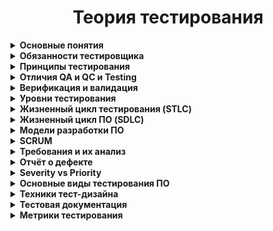 <h1 align="center"> Теория тестирования</h1>
<details><summary><b>Основные понятия</b></summary></br> 
  
**Тестирование программного обеспечения (Software Testing)** — проверка соответствия реальных и ожидаемых результатов поведения программы, 
проводимая на конечном наборе тестов, выбранном определённым образом.</br> 
  
**Цель тестирования** — проверка соответствия ПО предъявляемым требованиям, убедиться что качество ПО соответствует ожиданиям и требованиям заказчика, 
предоставить актуальную информацию о состоянии продукта на текущий момент, поиск очевидных ошибок в программном обеспечении, 
которые должны быть выявлены до того, как их обнаружат пользователи программы.</br>  
  
**Для чего проводится тестирование ПО?**
<li>Для проверки соответствия требованиям.</li>  
<li>Для обнаружения проблем на более ранних этапах разработки и предотвращение повышения стоимости продукта.</li>  
<li>Обнаружение вариантов использования, которые не были предусмотрены при разработке. А также взгляд на продукт со стороны пользователя.</li>  
<li>Повышение лояльности к компании и продукту, т.к. любой обнаруженный дефект негативно влияет на доверие пользователей.</li><br />

**Качество ПО** – комплекс характеристик программного продукта, определяющих способность выполнять возложенные на него функции.  

**ПАРАМЕТРЫ КАЧЕСТВА ПО:**  

 1. **Функциональность.** ПО признается функциональным, если выполняет возложенные на него задачи, отвечает заданным потребностям пользователей. 
Данный аспект предполагает правильную и точную работу, совместимость всех входящих в состав компонентов.
 2. **Надежность.** Под надежностью ПО понимают бесперебойное выполнение возлагаемых на него задач на заданных условиях в течение установленного времени.
 3. **Юзабилити (удобство использования).** Этот параметр характеризует степень удобства ПО для пользователей, его наглядность, легкость эксплуатации и изучения.
 4. **Эффективность.** Параметру соответствует степень обеспечения продуктом необходимой производительности при заданных условиях.
 5. **Удобство сопровождения.** Этот показатель характеризует простоту анализа, тестирования, коррекции компонентов ПО, его обслуживания, 
а также степень адаптации к новым условиям.
 6. **Портативность.** Степень легкости его переноса на другую платформу. Обеспечение качества ПО предполагает его проверку по каждому из перечисленных 
параметров, выявление слабых сторон и устранение неисправностей.
 7. **Совместимость.** Способность программных компонентов взаимодействовать друг с другом.
 8. **Защищенность.**, т.е. минимизация угроз, связанных с несанкционированным чтением, изменением информации и т. д. Угрозы могут быть также связаны с 
некорректным использованием ПО, внешним воздействием со стороны посторонних лиц, выходом из строя технических средств.
</details>

<details> <summary><b>Обязанности тестировщика</b></summary> </br>
  
**Контроль и поиск проблем**  
В первую очередь, специалист должен контролировать качество разрабатываемых продуктов и анализировать ошибки, 
которые могут возникнуть у конечных потребителей при их использовании.  
**Тестирование**  
Следующий этап – это разработка тестовых наборов и их регулярный прогон, подготовка тестовых данных, 
написание методики тестирования.  
**Анализ**  
Данные, полученные в процессе проверок, анализируются. Обнаруженные недочеты классифицируются и заносятся в базу.  
**Саппорт**  
Тестировщик не устраняет найденные проблемы и недочеты. Он регулирует и поддерживает процесс их ликвидации – 
находит недочеты и сообщает о них тем специалистам, которые занимаются их исправлением (например, разработчикам), 
а также дополняет необходимой информацией о дефекте, если такая требуется.  
**Документирование дефектов**  
Чтобы провести тестирование, зафиксировать его результаты, тестировщик должен корректно внести информацию в 
техническую документацию. Рекомендуется проверять документы на предмет полноты и актуальности данных.  
  
**Hard skills – технические навыки.**
 - Знание OC на уровне продвинутого пользователя
 - Английский язык
 - Знание языки программирования
 - Знание веб-технологий, мобильных приложений, геймдева и т.д
 - Умение гуглить

**Soft skills – личностные характеристики.**
 - Внимательность
 - Усидчивость
 - Обучаемость
 - Коммуникабельность
 - Ответственность
</details>

<details> <summary><b>Принципы тестирования</b></summary></br>
  
 1. **Тестирование демонстрирует наличие дефектов**  
Тестирование только снижает вероятность наличия дефектов, которые находятся в программном обеспечении, 
но не гарантирует их отсутствия.  
 2. **Исчерпывающее тестирование невозможно**  
Полное тестирование с использованием всех входных комбинаций данных, результатов и предусловий физически невыполнимо 
(исключение — тривиальные случаи). 
Задача тестировщика — с минимальными усилиями покрыть как можно больше тестовых случаев и функциональности.  
 3. **Раннее тестирование**  
Следует начинать тестирование на ранних стадиях жизненного цикла разработки ПО, чтобы найти дефекты как можно раньше.  
 4. **Скопление дефектов**  
Большая часть дефектов находится в ограниченном количестве модулей. К этому принципу применим Закон Парето 
(20 % усилий дают 80 % результата, а остальные 80 % усилий — лишь 20 % результата), 80% дефектов находятся в 20% функций. 
Тестировщик должен распределять свои усилия пропорционально фактической плотности дефектов. 
 5. **Парадокс пестицида**  
Если повторять те же тестовые сценарии снова и снова, в какой-то момент этот набор тестов перестанет выявлять новые дефекты. 
ПО все время эволюционирует и многие из ранее найденных дефектов исправляют и старые тесты больше не срабатывают. 
Способы решения:  
  + Что бы преодолеть этот парадокс необходимо периодически вносить изменения в используемые наборы тестов и корректировать 
их для того, чтобы они отвечали новому состоянию системы.    
  + Постоянно изучать новые методы тестирования и внедрять их в свою работу.  
  + Давать прогонять тесты другим участникам команды, что бы разные тестировщики в разное время тестировали одну и туже функциональность.    
 6. **Тестирование зависит от контекста**  
Тестирование проводится по-разному в зависимости от контекста. Выбор методологии, техники или типа тестирования будет напрямую 
зависеть от природы самой программы. Например, программное обеспечение, в котором критически важна безопасность, тестируется 
иначе, чем новостной портал. Или ПО для медицины требует более тщательной проверки чем компьютерная игра. 
Или сайт с большей посещаемостью должен пройти через серьезное тестирование производительности что бы показать 
возможность работы в условии высокой нагрузки.  
  7. **Заблуждение об отсутствии ошибок**  
Отсутствие найденных дефектов при тестировании не всегда означает готовность продукта к релизу. Нахождение и исправление дефектов 
будет не важны если система окажется неудобной в использовании и не будет удовлетворять нужды пользователей.  
</details>

<details> <summary><b>Отличия QA и QC и Testing</b></summary></br>  
  
**Testing** – проверка создаваемого продукта на соответствия требованиям к этому продукту. По факту это реактивная рутинная работа.  

**QC (Quality Control)** — Контроль качества продукта — анализ результатов тестирования и качества новых версий выпускаемого продукта.  
  
К задачам контроля качества относятся:  
 - проверка готовности ПО к релизу  
 - проверка соответствия требований  
 - предоставление объективной картины качества проекта.  
  
**QA (Quality Assurance)** — Обеспечение качества продукта — изучение возможностей по изменению и улучшению процесса разработки, 
улучшению коммуникаций в команде, где тестирование является только одним из аспектов обеспечения качества.
Проводит мероприятия на всех этапах разработки. Проактивная работа: основная задача QA это выстроить систему, которая будет 
превентивно работать на качество продукта, то есть предупреждать какие-то дефекты, наладить процесс так что бы эти дефекты 
были обнаружены как можно раньше.  
  
К задачам обеспечения качества относятся:  
 - проверка технических характеристик и требований к ПО  
 - оценка рисков  
 - планирование задач для улучшения качества продукции  
 - подготовка документации, тестового окружения и данных  
 - тестирование  
 - анализ результатов тестирования, а также составление отчетов и других документов  
  
*На примере создания автомобиля*: testing и qc может определить работают ли все детали, и сама машина так как мы ожидаем из 
правильных ли материалов она сделана, то есть подразумевается, что тестированный объект уже существует и готов к проверке. 
Задачей же qa является обеспечение соответствия всех этапов в конструировании машины определенным стандартам качества 
начиная с планирования и создания чертежей и заканчивая сборкой уже готового автомобиля, то есть качеству объекта уделяется 
внимание еще до того, как сам объект был создан.  
</details>

<details> <summary><b>Верификация и валидация</b></summary></br>  
  
**Верификация (verification)** — это процесс проверки разрабатываемого ПО его требованиям (спецификации). 
Верификация — это статическая проверка, то есть происходит без запуска кода и отвечает на вопрос 
«Делаем ли мы продукт правильно?».  
Происходит всегда до валидации.  
  
**Валидация (validation)** — это процесс проверки разрабатываемого ПО ожиданиям и потребностям пользователя. 
Валидация — это динамическая проверка, то есть происходит с запуском кода и отвечает на вопрос 
«Делаем ли мы правильный продукт?».  
Происходит всегда после верификации.  
  
*На примере создания автомобиля*: верификация покажет выполнен ли автомобиль из соответствующих материалов, 
установлен ли заявленный двигатель, верны ли габариты, то есть все то, что было прописано в спецификации. 
Валидация же покажет поедет ли автомобиль вообще, удобно ли выполнены сиденья, поместится ли в багажник 
большой чемодан, то есть насколько продукт отвечает нуждам.  
  
*На примере формы для авторизации в системе*: верификация – проверяем размеры полей, которые прописаны в спецификации. 
Валидация - если оставить поле с логином пустым и нажать на кнопку «Войти», то система сообщит об ошибке.  
</details>

<details><summary><b>Уровни тестирования</b></summary></br>    
  
Тестирование на разных уровнях производится на протяжении всего жизненного цикла разработки и сопровождения ПО. 
Уровень тестирования определяет то, над чем производятся тесты: над отдельным модулем, группой модулей или системой, в целом.  
  
1. **Компонентное (модульное) тестирование**  
Обычно unit тестированием занимается разработчик программного кода, так как именно unit тесты позволяют протестировать 
отдельные компоненты исходного кода программы. Юнит-тест (unit test), или модульный тест, — это программа, которая проверяет работу
небольшой части кода.  На примере интернет-магазина к таким модулям можно отнести: страницу авторизации, поиск товара, перемещение
товара в корзину, оплата заказа.  
2. **Интеграционное тестирование**  
Тестирование части системы, состоящей из двух и более модулей. Интеграционное тестирование предназначено для проверки 
связи между компонентами, а также взаимодействия с различными частями системы (операционной системой, оборудованием 
либо связи между различными системами). Например: как можно со страницы корзины произвести оплату посредство платежной системы.  
   - *Компонентный интеграционный уровень* - проверяется взаимодействие отдельных модулей одного приложения.  
   - *Системный интеграционный уровень* – тестирование взаимодействия между всеми компонентами одной системы или 
взаимодействие между разными системами или тестирование интерфейсов, с помощью которых взаимодействует система.  
  
Существует 3 вида интерфейсов:  
   - **API (программный интерфейс приложения)** – набор методов который можно использовать для доступа к функциональности 
другой программы. Например: платежные системы, взаимодействия с социальными сетями.  
   - **CLI (интерфейс командной строки)** - инструкции компьютеру даются в основном путём ввода с клавиатуры текстовых строк. 
Командная строка в системе windows.  
   - **GUI (Графический интерфейс пользователя)** – программные функции представлены графическими элементами экрана. 
То, что видим в окне браузера, когда открываем страницу в интернете.  
  
3. **Системное тестирование** – тестирование, которое выполняется на полной интегрированной системе, с целью проверки 
системе исходным требованиям. При этом выявляются дефекты, такие как неверное использование ресурсов системы, 
несовместимость с окружением, непредусмотренные сценарии использования, отсутствующая или неверная функциональность, 
неудобство использования и т.д.  
  
4. **Приемочное тестирование** - процесс тестирования, который проверяет соответствие системы требованиям и проводится 
с целью определения удовлетворяет ли система приемочным критериям, а также для вынесения решения заказчиком принимается 
приложение или нет. По сути, это финальный этап тестирования продукта перед его релизом.  
  
Типы приемочного тестирования:  
   - Пользовательское приемочное тестирование – проводится пользователями конечного продукта.
   - На соответствие контракту
   - Альфа тестирование – тестирование на стороне разработчика.
   - Бета тестирование – тестирование на внешней стороне и без участия разработчиков
</details>

<details> <summary><b>Жизненный цикл тестирования (STLC)</b></summary></br>  
  
**STLC, или жизненный цикл тестирования** — это последовательность действий, проводимых в процессе тестирования, 
с помощью которых гарантируется качество программного обеспечения и его соответствие требованиям.  
  
**Этапы STLC-цикла:**  
  
1. **Анализ требований**  
На этом этапе отдел QA оценивает требования с точки зрения тестирования, ищет требования к софту, которые нужно 
предварительно оценить. Для этого QA-команда может обращаться к представителям заказчика. Требования могут быть 
«функциональными» или «нефункциональными», то есть касаться или не касаться функциональной составляющей софта. 
Также на этом этапе проводится оценка возможности применения автоматизированного тестирования.
Действия на этапе оценки требований:  
   - Определение типов тестирования  
   - Сбор информации о приоритетах в тестировании  
   - Подготовка матрицы отслеживания требований (RTM — Requirement Traceability Matrix)  
   - Определение тестового окружения  
   - Анализ возможности автоматизации тестирования  
  
2. **Планирование тестирования**  
На этапе планирования руководитель команды QA определяет стратегию тестирования и оценивает трудозатраты. 
Также оцениваются ресурсы, тестовое окружение, возможные ограничения и график тестирования. 
На этом же этапе готовится и финализируется план тестирования.  
Действия на этапе планирования:  
   - Подготовка стратегии (или плана тестирования)  
   - Выбор инструментов тестирования  
   - Оценка трудозатрат  
   - Планирование ресурсов, определение ролей и ответственности  
   - Дополнительное обучение команды  
  
3. **Создание тест-кейсов**  
На этом этапе происходит подготовка тестовых данных и создаются тест-кейсы.  
Действия:
   - Создание тест-кейсов (и автотестов, если будет применяться автоматизация)  
   - Подготовка исходных данных для тестирования  
  
4. **Настройка тестового окружения**  
Это настройка харда и софта, в которых будет осуществляться процесс тестирования. 
Это один из критически важных аспектов процесса, он может проходить параллельно этапу создания тест-кейсов. 
QA-команда может и не включаться в этот процесс, если тестовое окружение ей обеспечит команда разработки. 
QA-команда должна будет проверить работоспособность окружения (хотя бы smoke-тестом).  
Действия:  
   - Понять нужную архитектуру, настройки окружения и подготовить список требований к харду и софту  
   - Настроить тестовое окружение и тестовые данные  
   - Провести smoke-тест окружения  
  
5. **Выполнение тестирования**  
На этапе выполнения тестов QA проводит тестирование, выполняя подготовленные тест-кейсы. 
Процесс состоит из выполнения тестовых скриптов (при необходимости эти скрипты могут корректироваться). 
Далее идет создание баг-репортов. Если найдены баги, информация о них передается команде разработки для исправления 
и повторного тестирования QA-командой.  
Действия:  
   - Выполнение тестирования в соответствии с планом  
   - Получение результаты тестирования  
   - Обновление RTM-матрицы (тест-кейсы из RTM-матрицы связываются с найденными багами)  
   - Повторное тестирование исправленных багов  
  
6. **Завершение цикла тестирования**  
На этапе завершения тестирования создается отчет о результатах тестирования. 
QA-команда обсуждает и анализирует баги, делает выводы из возникших проблем, чтобы избежать 
подобных проблем в будущем.  
Действия:  
   - Оценка критериев завершения цикла (основывается на времени, трудозатратах, покрытии тестами)  
   - Подготовка документа с выводами, сделанными во время тестирования  
   - Подготовка отчета о завершении тестирования  
   - Подготовка отчета для клиента с количественными и качественными характеристиками тестируемой системы  
   - Анализ результатов тестирования  
</details>

<details> <summary><b>Жизненный цикл ПО (SDLC)</b></summary></br>     
  
**Стадии разработки ПО** — этапы, которые проходят команды разработчиков ПО, прежде чем программа станет доступной для широкого круга пользователей.  
  
Программный продукт проходит следующие стадии:  
1. **Анализ требований**  
 - Заказчик продукта отвечает на вопрос «Что нужно сделать?», а руководитель проекта – на вопрос «Как это сделать». 
 - Здесь также может принимать участие и бизнес-аналитик, чтобы понять потребности и перевести их в бизнес-требования.
 - Определение и документирование требований в виде ТЗ на разработку ПО и/или спецификации  
2. **Планирование**  
На этом этапе ищем ответ на следующий вопрос: «Что вы хотите сделать?» Этот вопрос может вдохновить вас на понимание юнит-экономики вашего плана 
(затраты и выгоды), факторов снижения рисков и ожидаемых стоимостей.  
3. **Проектирование и дизайн**  
Определение дизайна и архитектуры ПО, а также другие особенности реализации, например, UI/UX-дизайн (ИТ-архитектор, дизайнер, системный аналитик).  
4. **Разработка ПО**  
Непосредственная реализация всех запланированных требований, что делают программисты/разработчики ПО.  
5. **Тестирование**  
По завершению этого этапа вы должны будете в состоянии обеспечить рабочее состояние продукта. 
Отслеживайте ошибки и неточности, выслушивайте чужие точки зрения, и глубоко погружайтесь в вопрос с целью поиска тормозящих выход финального 
продукта ошибок.  
6. **Развертывание и сопровождение**  
Регулирует использование финального продукта.  
</details>  

<details> <summary><b>Модели разработки ПО</b></summary></br>  
  
**Модели разработки ПО**  
1. **Каскадная методология (WATERFALL MODEL)**  
Суть модели в том, что каждая стадия проводится один раз, одна за другой. Чтобы приступить к следующей фазе, нужно полностью закончить предыдущую.  
  
*Преимущества:*  
  - Все фазы проекта строго регламентированы и выполняются в четкой последовательности (***Полное документирование***)  
  - Требования к проекту не изменяются на протяжении всего цикла (***Прозрачность***)  
  - Строго фиксированное выполнение всех стадий проекта позволяет планировать ресурсы и сроки завершения работ (***Четкое планирование***)  
  
*Недостатки:*  
  - Тестирование осуществляется с середины проекта (***Раннее тестирование***)  
  - Поскольку требования неизменны и должны быть четко сформулированы, часто возникают сложности при их написании (***Избыточное документирование***)  
  - Пользователь не может убедиться в качестве продукта до полного завершения его разработки (***Отсутствие гибкости***)  
  
2. **V-ОБРАЗНАЯ МЕТОДОЛОГИЯ (V-MODEL)**  
Эта модель – своего рода доработанная версия каскадной методологии, поскольку она помогает избавиться от недостатков, проявляемых ранее.
Ее суть – полный контроль над процессами на всех стадиях разработки с целью убедится в том, что уже можно переходить на следующую ступень. 
Тестирование начинается еще на стадии формулировки требований.  
  
*Преимущества:*  
   - Возможность промежуточного тестирования  
   - Строго регламентированные этапы  
   - Низкий уровень риска и избавление от потенциально возможных багов еще на начальных этапах благодаря раннему тестированию  
  
*Недостатки:*  
   - Невозможность адаптации к новым требованиям заказчика (отсутствие гибкости)  
   - Процесс разработки длиться долго (иногда даже годами). Как результат, продукт теряет свою актуальность для заказчика  
  
3. **СПИРАЛЬНАЯ (итерационная) МЕТОДОЛОГИЯ (SPIRAL MODEL)**  
В данной модели жизненный цикл ПО изображен в виде спирали. Она начинается на стадии написания плана и создает так называемые витки по выполнению 
каждого следующего этапа.Таким образом, по окончанию каждого витка мы получаем целостный прототип, прошедший тестирование и дополняющий всю сборку. 
Если этот прототип отвечает всем предъявленным требованиям, он считается готовым к выпуску. 
  
*Преимущества:*  
   - Гибкость проектирования  
   - Достаточно внимания уделено процессу руководства рисками  
   - Новый функционал можно добавить на поздней стадии разработки  
  
*Недостатки:*  
   - Не всегда все требования известны к началу проектирования  
   - Оценка рисков на каждой стадии влечет за собой достаточно большие затраты  
   - Возможность постоянно оставлять отзывы заказчиком провоцирует обновленные итерации, что влияет на сроки разработки ПО  
  
4. **Agile (идеология)** — манифест разработки программного обеспечения  
Мы постоянно открываем для себя более совершенные методы разработки программного обеспечения, занимаясь разработкой непосредственно и помогая 
в этом другим. Благодаря проделанной работе мы смогли осознать, что:  
    1. Люди и взаимодействие важнее процессов и инструментов  
    2. Работающий продукт важнее исчерпывающей документации  
    3. Сотрудничество с заказчиком важнее согласования условий контракта  
    4. Готовность к изменениям важнее следования первоначальному плану  
  
Основополагающие **принципы Agile-манифеста:**  
1. Наивысшим приоритетом для нас является удовлетворение потребностей заказчика благодаря регулярной и ранней поставке ценного программного обеспечения  
2. Изменение требований приветствуется даже на поздних стадиях разработки. Agile-процессы позволяют использовать изменения для обеспечения заказчику 
конкурентного преимущества  
3. Работающий продукт следует выпускать как можно чаще, с периодичностью от пары недель до пары месяцев  
4. На протяжении всего проекта разработчики и представители бизнеса должны ежедневно работать вместе  
5. Над проектом должны работать мотивированные профессионалы. Чтобы работа была сделана, создайте условия, обеспечьте поддержку и полностью 
доверьтесь им  
6. Непосредственное общение является наиболее практичным и эффективным способом обмена информацией как с самой командой, так и внутри команды  
7. Работающий продукт — основной показатель прогресса  
8. Инвесторы, разработчики и пользователи должны иметь возможность поддерживать постоянный ритм бесконечно. Agile помогает наладить такой
устойчивый процесс разработки  
9. Постоянное внимание к техническому совершенству и качеству проектирования повышает гибкость проекта  
10. Простота — искусство минимизации лишней работы — крайне необходима  
11. Самые лучшие требования, архитектурные и технические решения рождаются у самоорганизующихся команд  
12. Команда должна систематически анализировать возможные способы улучшения эффективности и соответственно корректировать стиль своей работы  
</details>  

<details><summary><b>SCRUM</b></summary></br>  
  
**Scrum** можно определить так — это методология управления проектами, которая построена на принципах тайм-менеджмента. 
Основной ее особенностью является вовлеченность в процесс всех участников, причем у каждого участника есть своя определенная роль. 
Суть в том, что не только команда работает над решением задачи, но все те, кому интересно решение задачи. Не просто поставили задачу 
и расслабились, а постоянно «работают» с командой и эта работа не означает только постоянный контроль.  
  
Основные термины, которые используются в методологии:  
  
**Владелец продукта (Product owner)** — человек, который имеет непосредственный интерес в качественном конечном продукте, он понимает, как это продукт 
должен выглядеть/работать. Этот человек не работает в команде, он работает на стороне заказчика/клиента (это может быть как другая компания, так и 
другой отдел), но этот человек работает с командой. И это тот человек, который расставляет приоритеты для задач.  
**Scrum-мастер** — это человек, которого можно назвать руководителем проекта, хотя это не совсем так. Главное, что это человек «зараженный Scrum-бациллой» 
настолько, что несет ее как своей команде, так и заказчику и, соответственно, следит за тем, чтобы все принципы Scrum соблюдались.
Scrum-команда — это команда, которая принимает все принципы Scrum и готова с ними работать.
Спринт — отрезок времени, который берется для выполнения определенного (ограниченного) списка задач. Рекомендуется брать 2-4 недели (длительность 
определяется командой один раз).  
**Бэклог (backlog)** — это список всех работ. Можно сказать, это ежедневник общего пользования. Различают 2 вида бэклогов: Product-бэклог и спринт-бэклог.
  - ***Product-бэклог*** — это полный список всех работ, при реализации которых мы получим конечный продукт.  
  - ***Спринт-бэклог*** — это список работ, который определила команда и согласовала с Владельцем продукта на ближайший отчетный период (спринт).  
Задания в спринт-бэклог берутся из product-бэклога. 
  
**Планирование спринта** — это совещание, на котором присутствуют все (команда, Scrum-мастер, Владелец продукта). В течение этого совещания Владелец 
продукта определяет приоритеты заданий, которые он хотел бы увидеть выполненными по истечении спринта. Команда оценивает по времени, сколько из 
желаемого они могут выполнить. В итоге получается список заданий, который не может меняться в течение спринта и к концу спринта должен быть 
полностью выполнен.  
</details>

<details><summary><b>Требования и их анализ</b></summary></br>  
  
**Требования** — это спецификация (описание) того, что должно быть реализовано.
Требования описывают то, что необходимо реализовать, без детализации технической стороны решения.  
  
Атрибуты требований:  
 1. **Корректность** — точное описание разрабатываемого функционала.
 2. **Проверяемость** — способ однозначной проверки выполнено требование или нет.  
 3. **Полнота** — в требовании должна содержаться вся необходимая для реализации функциональности информация.  
В условиях массового интернет-мошенничества с кредитными картами дополнительной степенью защиты является CVV2 
номер, идущий за номером карты на обратной ее стороне (на полоске с подписью). Продюсер по незнанию или по халатности может не 
предусмотреть в опеке, что пользователь должен ввести CVV2 при регистрации карты, что в итоге приведет к большему
числу мошеннических транзакций.  
 4. **Недвусмысленность** — требование должно содержать однозначные формулировки. 
«Отчет должен загружаться быстро» → что значит «быстро»?
пользователь будет уверен, что страница будет грузиться доли секунды, даже если это сложный отчет на многомиллионных данных;
разработчик прикинет, что в таких объемах 5 секунд нормальное время отклика, даже быстрое.
Отчет за год должен загружаться не более секунды.  
 5. **Непротиворечивость** — требование не должно содержать внутренних противоречий и противоречий другим требованиям и документам.
Например, есть страница нефункциональных требований, где написано, что любая страница должна грузится не более 3 секунд.
Аналитик пишет ТЗ на новый модуль отчетности, который использует много данных и сложные формулы. И он пишет, что отчет может грузиться 
вплоть до минуты. Явное противоречие!  
 6. **Приоритетность** — у каждого требования должен быть приоритет (количественная оценка степени значимости требования).
 Этот атрибут позволит грамотно управлять ресурсами на проекте.  
 7. **Атомарность** — требование нельзя разбить на отдельные части без потери деталей.  
 8. **Модифицируемость** — в каждое требование можно внести изменение.  
 9. **Прослеживаемость** — каждое требование должно иметь уникальный идентификатор, по которому на него можно сослаться.  
 10. **Осуществимость** — этот пункт обычно проверяют разработчики. Они остужают буйные фантазии из серии «загружать миллионы данных 
за 0,1 секунду» или что-то архитектурно сложное. Бывает такое, что на бумаге всё звучит просто, а вот сделать это займет человеко-месяц в лучшем случае.  
</details>
  
<details><summary><b>Отчёт о дефекте</b></summary></br> 
  
**Дефект (bug)** — отклонение фактического результата от ожидаемого.  
  
**Отчёт о дефекте (bug report)** — документ, который содержит отчет о любом недостатке в компоненте или системе, 
который потенциально может привести компонент или систему к невозможности выполнить требуемую функцию.  
Самые популярные  бак трэкинговые системы: JIRA, Trello, Azure DevOps, Redmine, Яндекс Трекер, Mantis, Bugzilla, Youtrack  
  
Атрибуты отчета о дефекте:  
 - ***Уникальный идентификатор (ID)*** — присваивается автоматически системой при создании баг-репорта.  
 - ***Тема (краткое описание, Summary)*** — кратко сформулированный смысл дефекта, отвечающий на вопросы: Что? Где? Когда (при каких условиях)?  
 - ***Подробное описание (Description)*** — более широкое описание дефекта (указывается опционально).  
 - ***Шаги для воспроизведения (Steps To Reproduce)*** — описание четкой последовательности действий, которая привела к выявлению дефекта. В шагах воспроизведения должен быть описан каждый шаг, вплоть до конкретных вводимых значений, если они играют роль в воспроизведении дефекта.  
 - ***Фактический результат (Actual result)*** — описывается поведение системы на момент обнаружения дефекта в ней. чаще всего, 
содержит краткое описание некорректного поведения (может совпадать с темой отчета о дефекте).  
 - ***Ожидаемый результат (Expected result)*** — описание того, как именно должна работать система в соответствии с документацией.  
 - ***Вложения (Attachments)*** — скриншоты, видео или лог-файлы.  
 - ***Серьёзность дефекта (важность, Severity)*** — характеризует влияние дефекта на работоспособность приложения.  
 - ***Приоритет дефекта (срочность, Priority)*** — указывает на очерёдность выполнения задачи или устранения дефекта.  
 - ***Статус (Status)*** — определяет текущее состояние дефекта. Статусы дефектов могут быть разными в разных баг-трекинговых системах.  
 - ***Окружение (Environment)*** – окружение, на котором воспроизвелся баг.  
  
**СТАДИИ ЖИЗНЕННОГО ЦИКЛА ОШИБКИ:**  
   1. Тестировщик обнаруживает дефект  
   2. Тестировщик пишет отчет об ошибке в систему управления дефектами (статус ***New (новый)***) и перенаправляет его на разработчика (статус ***Assigned (назначен)***)  
   3. Разработчик изучает ошибку, ее возможности воспроизведения и по полученным результатам соотносит ее к одному из статусов:  
    - ***Duplicate (дубликат)*** – подобный дефект уже существует в системе по отслеживанию ошибок  
    - ***Rejected (отклонен)*** – ошибка не требует внесения корректив, поскольку ее влияние на продукт незначительное  
    - ***Deferred (отсрочен)*** – корректировку данной ошибки можно осуществить в другой версии программы  
    - ***Not a bug (не баг)*** – дефект не есть ошибкой, поэтому вносит коррективы не требуется  
    - ***Open (открыт)*** – дефект в процессе исправления  
    - ***Fixed (исправлен)*** – код изменен и протестирован разработчиком  
   4. Тестировщик повторно проверяет ошибку (статус ***«Retesting» (повторное тестирование)***)  
   5. Если дефект исправлен, тестировщик его закрывает (статусы ***«Verified» (проверен)***, затем ***«Closed» (закрыт)***)  
   6. Если дефект проявляется и дальше, он опять передается на редактирование разработчику (статусы ***«Reopened» (переоткрыт)***, ***«Assigned» (назначен)***) 
и вновь проходит через каждую стадию цикла  
</details>  
  
<details><summary><b>Severity vs Priority</b></summary></br>  
  
**Серьёзность (severity)** показывает степень ущерба, который наносится проекту существованием дефекта. 
Severity выставляется тестировщиком.  
  
**Градация Серьезности дефекта (Severity):**
 1. ***Блокирующий (S1 – Blocker)***  
тестирование значительной части функциональности вообще недоступно. Блокирующая ошибка, приводящая приложение в 
нерабочее состояние, в результате которого дальнейшая работа с тестируемой системой или ее ключевыми функциями становится невозможна. 
Пример: сайт не открывается или выдаёт ошибку при любом действии.  
 2. ***Критический (S2 – Critical)***  
критическая ошибка, неправильно работающая ключевая бизнес-логика, дыра в системе безопасности, проблема, приведшая к временному 
падению сервера или приводящая в нерабочее состояние некоторую часть системы, то есть не работает важная часть одной какой-либо 
функции либо не работает значительная часть, но имеется workaround (обходной путь/другие входные точки), позволяющий продолжить тестирование. 
Пример: 
  - в интернет-магазине не работает функция оплаты картой. Заказ можно оформить, но для оплаты приходится связываться с менеджерами  
  - нажимаете на кнопку "Поиск" и получаете ошибку "HTTP Error 500 Internal server error  
  - при регистрации е-мейл пользователя не вставляется в определенную колонку определенной таблицы базы данных  
 3. ***Значительный (S3 – Major)***  
не работает важная часть одной какой-либо функции/бизнес-логики, но при выполнении специфических условий, либо есть workaround, 
позволяющий продолжить ее тестирование либо не работает не очень значительная часть какой-либо функции. Также относится к дефектам
с высокими visibility – обычно не сильно влияющие на функциональность дефекты дизайна, которые, однако, сразу бросаются в глаза. 
Пример: при нажатии на кнопку “Оставить почту и получить скидку”, пользователю автоматически назначается скидка даже если он не оставил контакты.  
 4. ***Незначительный (S4 – Minor)***  
часто ошибки GUI, которые не влияют на функциональность, но портят юзабилити или внешний вид. Также незначительные функциональные 
дефекты, либо которые воспроизводятся на определенном устройстве. Пример: неправильно масштабируется рекламный баннер при уменьшении окна. 
Наплывающие друг на друга кнопки.  
 5. ***Тривиальный (S5 – Trivial)***  
почти всегда дефекты на GUI — опечатки в тексте, несоответствие шрифта и оттенка и т.п., либо плохо воспроизводимая ошибка, не касающаяся 
бизнес-логики, проблема сторонних библиотек или сервисов, проблема, не оказывающая никакого влияния на общее качество продукта.  
  
**Срочность (priority)** показывает, как быстро дефект должен быть устранён. Priority выставляется менеджером, тимлидом или заказчиком. Это показатель важности бага
для бизнеса компании.  
  
**Градация Приоритета дефекта (Priority):**   
  1. ***P1 - Высокий (High)***  
Критическая для проекта ошибка. Должна быть исправлена как можно быстрее.  
  2. ***P2 - Средний (Medium)***  
Не критичная для проекта ошибка, однако требует обязательного решения.  
  3. ***P3 - Низкий (Low)***  
Наличие данной ошибки не является критичным и не требует срочного решения. Может быть исправлена, когда у команды появится время на ее устранение.  
  
Коренное различие между ***priority*** и ***severity*** кроется в том, что серьезность отражает технический аспект бага, а приоритет — коммерческий. Серьезность — это категория абсолютная. Приоритет — это категория относительная.  
  
**Высокий приоритет и низкая серьезность**  
Такое сочетание бывает, когда баг на функционал влияет незначительно, но зато на пользовательский опыт влияет очень сильно. Также в эту категорию 
попадают баги, не влияющие на программу, но требующие исправления.  
1. *Кнопки перекрывают друг друга. Они кликабельны, но визуальное впечатление портится.*  
2. *Логотип компании на главной странице содержит орфографическую ошибку. На функционал это вообще не влияет, но портит пользовательский опыт. 
Этот баг нужно исправить с высоким приоритетом, несмотря не то, что на продукт он влияет минимально.*  
  
**Высокая серьезность и низкий приоритет**  
Такое сочетание бывает у багов, которые возникают в отдельных функциях программы. Эти баги не позволяют пользоваться системой, при этом
 обойти их невозможно. Но сами функции, содержащие эти дефекты, конечным потребителем используются редко.  
1. *Домашняя страница сайта ужасно выглядит в старых браузерах. Перекрывается текст, не загружается логотип. Это мешает пользоваться продуктом, 
поэтому серьезность бага высокая. Но так как очень мало пользователей открывают сайт при помощи устаревшего браузера, такой баг получает низкий приоритет*   
2. *Допустим, у нас есть приложение для банкинга. Оно правильно рассчитывает ежедневный, ежемесячный и ежеквартальный отчет, но при расчете годового 
возникают проблемы. Этот баг имеет высокую степень серьезности. Но если сейчас формирование годовой отчетности не актуально, такой дефект имеет низкий 
приоритет: его можно исправить в следующем релизе.*  
</details>  
  
<details><summary><b>Основные виды тестирования ПО</b></summary></br>   
  
**Вид тестирования** — это совокупность активностей, направленных на тестирование заданных характеристик системы или её части, основанная на конкретных целях.  
  
1. Классификация по запуску кода на исполнение:  
 - **Статическое тестирование** — процесс тестирования, который проводится для верификации практически любого артефакта разработки: программного кода компонент, требований, системных спецификаций, функциональных спецификаций, документов проектирования и архитектуры программных систем и их компонентов.  
 - **Динамическое тестирование** — тестирование проводится на работающей системе, не может быть осуществлено без запуска программного кода приложения.
  
2. Классификация по знанию кода:  
 - **Тестирование белого ящика** — метод тестирования ПО, который предполагает полный доступ к коду проекта.  
 - **Тестирование серого ящика** — метод тестирования ПО, который предполагает частичный доступ к коду проекта (комбинация White Box и Black Box методов).  
 - **Тестирование чёрного ящика** — метод тестирования ПО, который не предполагает доступа к системе. Основывается на работе исключительно с внешним интерфейсом тестируемой системы. К примеру, тестирование сайта, не зная особенностей его реализации, используя только предусмотренные разработчиком поля ввода и кнопки.  
  
3. Классификация по степени автоматизации:  
- **Ручное тестирование** – исполнение тестов вручную, без использования средств автоматизации.  
- **Автоматизированное тестирование** – подразумевает использование специального ПО. Помогает автоматизировать часто повторяющиеся, но необходимые для максимизации тестового покрытия задачи.  
Основные объекты для автоматизации: регрессионное тестирование, смок тестирование   
  
4. Классификация по принципам работы с приложением:  
 - **Позитивное тестирование** — тестирование, при котором используются только корректные данные. Выполняется в первую очередь.  
 - **Негативное тестирование** — тестирование приложения, при котором используются некорректные данные и выполняются некорректные операции.  
  
5. Классификация по степени важности:  
 - **Дымовое тестирование (smoke test)** — тестирование, выполняемое на новой сборке, с целью подтверждения того, что программное обеспечение стартует и выполняет основные для бизнеса функции. На примере *интернет-магазина: это один тест кейс, когда мы авторизуемся в системе – ищем товар – добавляем его в корзину – производим оплату – подтверждаем ее – получаем заказ.*   
Смок тест отвечает только либо ДА, либо НЕТ, то есть пройден кейс или нет. Должны быть быстрыми и легковесными, что бы можно было часто их запускать.  
 - **Тестирование критического пути (critical path)** — направлено для проверки функциональности, используемой обычными пользователями во время их повседневной деятельности. Типичный пользователь в повседневной жизни выполняет типичные задачи. Чаще всего на практике на данном уровне тестирования проверяется основная масса требований к продукту. Пример: *возможность набора текста, вставки картинок, возможность войти на сайт, создать запись, и т.д.*  
 - **Расширенное тестирование (extended)** — тестирование, при котором проверяется нестандартное использование программного продукта, границы переполнения массивов данных, ввод специальных символов, нелогичное клики по кнопкам, открыть одно окно и закрыть предыдущее, и так далее.  
  
6. Классификация в зависимости от исполнителей:  
 - **Альфа-тестирование** — является ранней версией программного продукта. Может выполняться внутри организации-разработчика с возможным частичным привлечением конечных пользователей.  
 - **Бета-тестирование** — программное обеспечение, выпускаемое для ограниченного количества пользователей (фокус группа). Главная цель — получить фидбэк клиентов о продукте и внести соответствующие изменения.  
  
7.       Классификация по исполнению сценария:
•        Ad-hoc тестирование – тестирование без спецификаций, планов и разработанных тест кейсов (импровизация).
•        Исследовательское тестирование – каждый последующий тест выбирается на основании результатов предыдущего.
•        Сценарное тестирование – классическое тестирование по предварительно написанным и задокументированным тестовым сценариям.

8.      Классификация по целям тестирования:
•        Функциональное тестирование (functional testing) — направлено на проверку корректности работы функциональности приложения. 
Основная задача – подтвердить, что продукт обладает всем функционалом, который необходим заказчику. 
•        Нефункциональное тестирование (non-functional testing) — тестирование свойств компонента или системы, которые 
не относящихся к функциональности.
1.      Тестирование производительности (performance testing) — определение стабильности и потребления ресурсов в условиях 
различных сценариев использования и нагрузок.
•             Нагрузочное тестирование (load testing) — определение или сбор показателей производительности и времени отклика 
программно-технической системы или устройства в ответ на внешний запрос с целью установления соответствия требованиям,
предъявляемым к данной системе (устройству).
•             Стрессовое тестирование (stress testing) — тип тестирования, направленный для проверки, как система обращается с 
нарастающей нагрузкой (количеством одновременных пользователей).
•             Объёмное тестирование (volume testing) — это тип тестирования программного обеспечения, которое проводится для 
тестирования программного приложения с увеличением объемов данных.
•             Тестирование надёжности (reliability testing) — один из видов нефункционального тестирования ПО, целью которого 
является проверка работоспособности приложения при длительном тестировании с ожидаемым уровнем нагрузки.
2.        Тестирование на отказ и восстановление – тестирование системы на предмет восстановления после ошибок и сбоев. 
Тестирование на отказ и восстановление очень важно для систем, работающих по принципу “24x7”. 
Если Вы создаете продукт, который будет работать, например в интернете, то без проведения данного вида тестирования 
Вам просто не обойтись так как каждая минута простоя или потеря данных в случае отказа оборудования, может стоить вам денег,
 потери клиентов и репутации на рынке.
3.        Тестирование масштабируемости (scalability testing) — тестирование, которое измеряет производительность сети или
системы, когда количество пользовательских запросов увеличивается или уменьшается.
4.        Тестирование установки (installation testing) — тестирование, направленное на проверку успешной установки и настройки, 
обновления или удаления приложения.
5.        Конфигурационное тестирование – исследование работоспособности программной системы в условиях различных программных конфигураций.
•            Кроссплатформенное тестирование
•            Кросс браузерное тестирование  
6.        Тестирование интерфейса (GUI/UI testing) — проверка соответствия требований к графическому интерфейсу.
7.        Тестирование доступности - проверка соответствия ПО общепризнанным стандартам доступности. Доступность системы 
людям с ограниченными возможностями. 
8.        Тестирование удобства использования (usability testing) — это метод тестирования, направленный на установление степени
удобства использования, понятности и привлекательности для пользователей разрабатываемого продукта в контексте заданных условий.
9.        Тестирование локализации (localization testing) l10n— проверка адаптации программного обеспечения для определенной 
аудитории в соответствии с ее языковыми и культурными особенностями.
10.      Тестирование безопасности (security testing) — это стратегия тестирования, используемая для проверки безопасности системы, 
а также для анализа рисков, связанных с обеспечением целостного подхода к защите приложения, атак хакеров, вирусов, 
несанкционированного доступа к конфиденциальным данным. Тестирование защищенности ПО. 
11.       Санитарное или Санити тестирование (Sanity Testing) - относится к виду тестирования, которое используется с целью доказательства 
работоспособности конкретной функции или модуля согласно заявленным техническим требованиям. Зачастую санитарное тестирование используют
для проверки какой либо части программы или приложения в результате внесенных изменений на нее со стороны факторов окружающей среды.
12.       Регрессионное тестирование (regression testing) — тестирование уже проверенной ранее функциональности после внесения
изменений в код приложения (к примеру, починка дефекта, слияние кода, миграция на другую операционную систему, базу данных, 
веб сервер или сервер приложения), для уверенности в том, что эти изменения не внесли ошибки в областях, которые не подверглись 
изменениям. Выбор тестов для регрессии: 
•        Безопасность, критичные для бизнеса функции
•        Часто меняющиеся области 
•        Модули с высокой вероятностью ошибки 
13.      Повторное/подтверждающее тестирование (re-testing/confirmation testing) — тестирование, во время которого исполняются 
тестовые сценарии, выявившие ошибки во время последнего запуска, для подтверждения успешности исправления этих ошибок.
</details>  
<details> <summary><b>Техники тест-дизайна</b></summary><br> 
Тест-дизайн — это этап тестирования ПО, на котором проектируются и создаются тестовые случаи.

Техники тест-дизайна:
1.        Тестирование на основе классов эквивалентности (equivalence partitioning) — это техника, при которой функционал (часто диапазон возможных вводимых значений) разделяется на группы эквивалентных по своему влиянию на систему значений. 
ПРИМЕР: есть диапазон допустимых значений от 1 до 10, выбирается одно верное значение внутри интервала (например, 5) и одно неверное значение вне интервала — 0.
2.        Техника анализа граничных значений (boundary value testing) — это техника проверки поведения продукта на крайних (граничных) значениях входных данных. 
Если брать выше ПРИМЕР: в качестве значений для позитивного тестирования берется минимальная и максимальная границы (1 и 10), и значения больше и меньше границ (0 и 11).
3.        Попарное тестирование (pairwise testing) — это техника формирования наборов тестовых данных из полного набора входных данных в системе, которая позволяет существенно сократить количество тест-кейсов. 
Используется для тестирования, например, фильтров, сортировок.
4.        Тестирование на основе состояний и переходов (State-Transition Testing) — применяется для фиксирования требований и описания дизайна приложения. 
5.        Предугадывание ошибки (Error Guessing — EG). Это когда тестировщик использует свои знания системы и способность к интерпретации спецификации на предмет того, чтобы «предугадать» при каких входных условиях система может выдать ошибку.
6.        Исчерпывающее тестирование (Exhaustive Testing — ET) — подразумевается проверка всех возможные комбинации входных значений. На практике не используется.
7.        Таблицы принятия решений (Decision Table Testing) — показывает возможные комбинации входных данных и ожидаемых результатов.
8.        Доменный анализ (Domain Analysis Testing) — это техника основана на разбиении диапазона возможных значений переменной на поддиапазоны, с последующим выбором одного или нескольких значений из каждого домена для тестирования.
9.        Сценарий использования (Use Case Testing) — Use Case описывает сценарий взаимодействия двух и более участников (как правило — пользователя и системы).
</details>  
<details> <summary><b>Тестовая документация</b></summary><br> 
Тест план (Test Plan) — это документ, который описывает весь объем работ по тестированию, начиная с описания объекта, стратегии, 
расписания, критериев начала и окончания тестирования, до необходимого в процессе работы оборудования, специальных знаний, 
а также оценки рисков.

Критерии начала тестирования:
 - готовность тестовой платформы (тестового стенда)
 - законченность разработки требуемого функционала
 - наличие всей необходимой документации

Следует выделить 3 основных критерия для остановки, завершения тестирования:
 - Время
 - Бюджет
 - Все тест кейсы пройдены, найденные баги исправлены и перепроверены

Основные пункты, из которых может состоять тест-план перечислены в стандарте IEEE 829.
Неотъемлемой частью тест-плана является Traceability matrix — Матрица соответствия требований (МСТ) — это таблица, содержащая 
соответствие функциональных требований (functional requirements) продукта и подготовленных тестовых сценариев (test cases). 
В заголовках колонок таблицы расположены требования, а в заголовках строк — тестовые сценарии. На пересечении — отметка, 
означающая, что требование текущей колонки покрыто тестовым сценарием текущей строки. МСТ используется для покрытия продукта тестами.

Тестовая стратегия — определяет то, как мы тестируем продукт. Это набор мыслей и идей, которые направляют процесс тестирования. 
Дополняет тест-план и содержит общий подход к тестированию. 
По большому счёту правильная тестовая стратегия:
•        обозначает цели;
•        показывает, что нужно предпринять для достижения результата.

Пользовательские истории (User Story) — способ описания требований к разрабатываемой системе, сформулированных как одно или более 
предложений на повседневном или деловом языке пользователя. Пользовательские истории используются гибкими методологиями разработки 
программного обеспечения для спецификации требований.
User Story  —  это короткая формулировка намерения, описывающая что-то, что система должна делать для пользователя.
Примеры:
 - Залогиниться в мой портал мониторинга энергопотребления.
 - Посмотреть ежедневный уровень потребления.
 - Проверить мой текущий тариф.

Чек-лист (check list) — это документ, содержащий список проверок того, что должно быть протестировано. Содержит результат проверок.
Чаще всего чек-лист содержит только действия, без ожидаемого результата. Чек-лист менее формализован. 
 
Тестовый сценарий (test case) — это документ, описывающий совокупность шагов, конкретных условий и параметров, необходимых 
для проверки реализации тестируемой функции или её части.
Атрибуты тест кейса:
•        Идентификатор
•        Заглавие
•        Предусловия (PreConditions) — список действий, которые приводят систему к состоянию пригодному для проведения основной 
проверки. Либо список условий, выполнение которых говорит о том, что система находится в пригодном для проведения основного теста состояния.
•        Шаги (Steps) — список действий, переводящих систему из одного состояния в другое, для получения результата, на основании 
которого можно сделать вывод о удовлетворении реализации, поставленным требованиям.
•        Ожидаемый результат (Expected result)
•        Фактический результат
Системы управления тест кейсами: TestRail, TestLink, плагины для JIRA (Zephyr, Xray).

Тест Сьют (тестовый набор) — это набор тест кейсов, которые объединены тем, что относятся к одному тестируемому модулю, 
функциональности, приоритету или одному типу тестирования. Каждый тест сьют состоит из более чем одного тест кейса и зачастую 
выполняется всей «пачкой» в процессе тестирования.
</details>  
<details> <summary><b>Метрики тестирования</b></summary><br>   
1. Удовлетворенность пользователей - опросы об удовлетворенности пользователей и тикеты поддержки, которые выявляют ошибки.
2. Метрика тестирования ПО — это критерий для отслеживания эффективности усилий по обеспечению качества. 
Сначала вы устанавливаете показатели успеха на этапе планирования. Затем сравниваете их с полученной метрикой после завершения процесса.
Тестовое покрытие — это «плотность» покрытия тестами выполняемого программного кода ПО или требований к нему.
Чем больше проверок будет создано, тем высшего уровня достигнет тестовое покрытие на любом проекте.
Но, стоит понимать, что до полного покрытия «дойти» не выйдет, поскольку протестировать все 100% наполненности ПО никогда не получится!
Оценка тестового покрытия содержит сразу несколько методологических подходов, а именно:
•        Покрытие требований (Данная метрика исчисляется по следующей формуле: 
Тестовое покрытие = (количестов требований, покрытых тест-кейсами/общее количество требований)x100%);
•        Покрытие программного кода (Логика метрики обсчитывается по такой формуле: 
Тестовое покрытие = (количество строк кода, покрытых тест-кейсами/общее количество строк кода)x100%)
3. % дефектов, найденных пользователями - (Дефектов выявлено пользователями / Всего зарегистрировано дефектов) × 100%
4. Покрытие GUI - (Объектов покрыто тестами / Всего объектов) × 100%
Где в качестве объектов могут выступать:
• Экранные формы
• Элементы графического интерфейса
5. Покрытие API - (Объектов покрыто тестами / Всего объектов) × 100% 
Где в качестве объектов могут выступать:
• Функции API
• Интерфейсы интеграции 
</details>  
